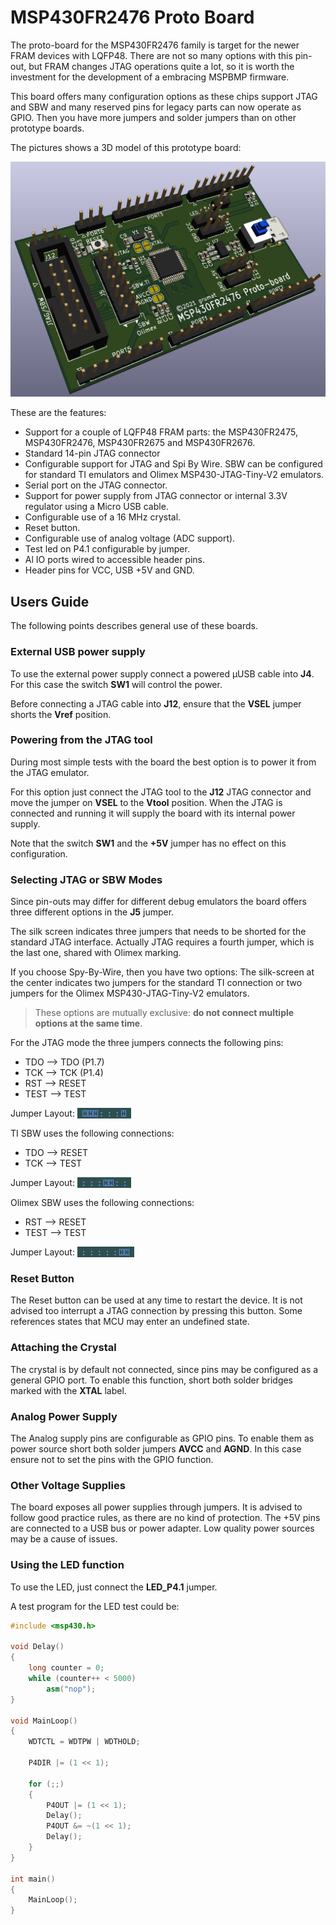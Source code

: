 # MSP430FR2476 Proto Board

The proto-board for the MSP430FR2476 family is target for the newer FRAM devices with 
LQFP48. There are not so many options with this pin-out, but FRAM changes JTAG 
operations quite a lot, so it is worth the investment for the development of a embracing
MSPBMP firmware.

This board offers many configuration options as these chips support JTAG and SBW and
many reserved pins for legacy parts can now operate as GPIO. Then you have more jumpers 
and solder jumpers than on other prototype boards.

The pictures shows a 3D model of this prototype board:

![FR2476.png](images/FR2476.png)

These are the features:
- Support for a couple of LQFP48 FRAM parts: the MSP430FR2475, MSP430FR2476, MSP430FR2675 
and MSP430FR2676.
- Standard 14-pin JTAG connector
- Configurable support for JTAG and Spi By Wire. SBW can be configured for standard TI 
emulators and Olimex MSP430-JTAG-Tiny-V2 emulators.
- Serial port on the JTAG connector.
- Support for power supply from JTAG connector or internal 3.3V regulator using a Micro 
USB cable.
- Configurable use of a 16 MHz crystal.
- Reset button.
- Configurable use of analog voltage (ADC support).
- Test led on P4.1 configurable by jumper.
- Al IO ports wired to accessible header pins.
- Header pins for VCC, USB +5V and GND.

## Users Guide

The following points describes general use of these boards.

### External USB power supply

To use the external power supply connect a powered µUSB cable into **J4**. For this 
case the switch **SW1** will control the power.

Before connecting a JTAG cable into **J12**, ensure that the **VSEL** jumper shorts 
the **Vref** position.

### Powering from the JTAG tool

During most simple tests with the board the best option is to power it from the
JTAG emulator.

For this option just connect the JTAG tool to the **J12** JTAG connector and move 
the jumper on **VSEL** to the **Vtool** position. When the JTAG is connected and
running it will supply the board with its internal power supply.

Note that the switch **SW1** and the **+5V** jumper has no effect on this 
configuration.

### Selecting JTAG or SBW Modes

Since pin-outs may differ for different debug emulators the board offers three 
different options in the **J5** jumper.

The silk screen indicates three jumpers that needs to be shorted for the standard 
JTAG interface. Actually JTAG requires a fourth jumper, which is the last one,
shared with Olimex marking.

If you choose Spy-By-Wire, then you have two options: The silk-screen at the 
center indicates two jumpers for the standard TI connection or two jumpers for
the Olimex MSP430-JTAG-Tiny-V2 emulators.

> These options are mutually exclusive: **do not connect multiple options at the 
> same time**.

For the JTAG mode the three jumpers connects the following pins:
- TDO --> TDO (P1.7)
- TCK --> TCK (P1.4)
- RST --> RESET
- TEST --> TEST

Jumper Layout: <span style="color:CornflowerBlue;background:DarkSlateGray"><b>
&#x2000;&#9056;&#9056;&#9056; :&#x2000;:&#x2000;: &#9056;&#x2000;
</b></span>

TI SBW uses the following connections:
- TDO --> RESET
- TCK --> TEST

Jumper Layout: <span style="color:CornflowerBlue;background:DarkSlateGray"><b>
&#x2000;:&#x2000;:&#x2000;: &#9056;&#9056; :&#x2000;:&#x2000;
</b></span>

Olimex SBW uses the following connections:
- RST --> RESET
- TEST --> TEST

Jumper Layout: <span style="color:CornflowerBlue;background:DarkSlateGray"><b>
&#x2000;:&#x2000;:&#x2000;:&#x2000;:&#x2000;: &#9056;&#9056;&#x2000;
</b></span>

### Reset Button

The Reset button can be used at any time to restart the device. It is not advised
too interrupt a JTAG connection by pressing this button. Some references states
that MCU may enter an undefined state.

### Attaching the Crystal

The crystal is by default not connected, since pins may be configured as a general 
GPIO port. To enable this function, short both solder bridges marked with the 
**XTAL** label.

### Analog Power Supply

The Analog supply pins are configurable as GPIO pins. To enable them as power 
source short both solder jumpers **AVCC** and **AGND**. In this case ensure
not to set the pins with the GPIO function.

### Other Voltage Supplies

The board exposes all power supplies through jumpers. It is advised to follow
good practice rules, as there are no kind of protection. The +5V pins are 
connected to a USB bus or power adapter. Low quality power sources may be 
a cause of issues.

### Using the LED function

To use the LED, just connect the **LED_P4.1** jumper.

A test program for the LED test could be:

```cpp
#include <msp430.h>

void Delay()
{
	long counter = 0;
	while (counter++ < 5000)
		asm("nop");
}

void MainLoop()
{
	WDTCTL = WDTPW | WDTHOLD;
	
	P4DIR |= (1 << 1);
	
	for (;;)
	{
		P4OUT |= (1 << 1);
		Delay();
		P4OUT &= ~(1 << 1);
		Delay();
	}
}

int main()
{
	MainLoop();
}
```


